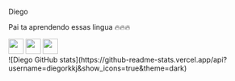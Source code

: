 Diego

Pai ta aprendendo essas lingua 🔥🔥🔥
<div>
<img src="https://cdn.jsdelivr.net/gh/devicons/devicon/icons/python/python-plain-wordmark.svg" width="30" height="30"/>
<img src="https://cdn.jsdelivr.net/gh/devicons/devicon/icons/css3/css3-plain-wordmark.svg" widht="30" height="30"/>
<img src="https://cdn.jsdelivr.net/gh/devicons/devicon/icons/html5/html5-plain-wordmark.svg" width="30" height="30"/>
</div>
![Diego GitHub stats](https://github-readme-stats.vercel.app/api?username=diegorkkj&show_icons=true&theme=dark)
